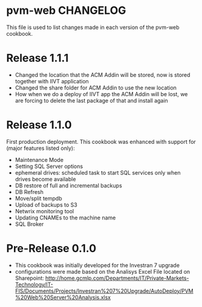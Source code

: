 # pvm-web CHANGELOG

This file is used to list changes made in each version of the pvm-web cookbook.

# Release 1.1.1
- Changed the location that the ACM Addin will be stored, now is stored together with IIVT application
- Changed the share folder for ACM Addin to use the new location
- How when we do a deploy of IIVT app the ACM Addin will be lost, we are forcing to delete the last package of that and install again

# Release 1.1.0
First production deployment. This cookbook was enhanced with support for (major features listed only):
- Maintenance Mode
- Setting SQL Server options
- ephemeral drives: scheduled task to start SQL services only when drives become available
- DB restore of full and incremental backups
- DB Refresh
- Move/split tempdb
- Upload of backups to S3
- Netwrix monitoring tool
- Updating CNAMEs to the machine name
- SQL Broker

# Pre-Release 0.1.0
- This cookbook was initially developed for the Investran 7 upgrade
- configurations were made based on the Analisys Excel File located on Sharepoint:
http://home.gcmlp.com/Departments/IT/Private-Markets-Technology/IT-FIS/Documents/Projects/Investran%207%20Upgrade/AutoDeploy/PVM%20Web%20Server%20Analysis.xlsx
